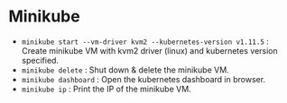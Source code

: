 # Minikube

- `minikube start --vm-driver kvm2 --kubernetes-version v1.11.5` : Create minikube VM with kvm2 driver (linux) and kubernetes version specified.
- `minikube delete` : Shut down & delete the minikube VM.
- `minikube dashboard` : Open the kubernetes dashboard in browser.
- `minikube ip` : Print the IP of the minikube VM.
